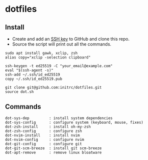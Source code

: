 dotfiles
========
## Install

- Create and add an [SSH key](https://github.com/settings/keys) to GitHub and clone this repo.
- Source the script will print out all the commands.

```
sudo apt install gawk, xclip, zsh
alias copy="xclip -selection clipboard"

ssh-keygen -t ed25519 -C "your_email@example.com"
eval "$(ssh-agent -s)"
ssh-add ~/.ssh/id_ed25519
copy ~/.ssh/id_ed25519.pub

git clone git@github.com:initrc/dotfiles.git
source dot.sh
```

## Commands
```
dot-sys-dep         : install system dependencies
dot-sys-config      : configure system (keyboard, mouse, fixes)
dot-zsh-install     : install oh-my-zsh
dot-zsh-config      : configure zsh
dot-nvim-install    : install nvim
dot-nvim-config     : configure nvim
dot-git-config      : configure git
dot-git-scm-breeze  : install git scm-breeze
dot-apt-remove      : remove linux bloatware 
```

